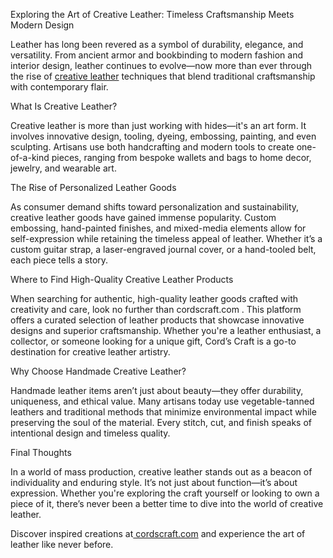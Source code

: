Exploring the Art of Creative Leather: Timeless Craftsmanship Meets Modern Design

Leather has long been revered as a symbol of durability, elegance, and versatility. From ancient armor and bookbinding to modern fashion and interior design, leather continues to evolve—now more than ever through the rise of [creative leather](cordscraft.com) techniques that blend traditional craftsmanship with contemporary flair.

What Is Creative Leather?

Creative leather is more than just working with hides—it's an art form. It involves innovative design, tooling, dyeing, embossing, painting, and even sculpting. Artisans use both handcrafting and modern tools to create one-of-a-kind pieces, ranging from bespoke wallets and bags to home decor, jewelry, and wearable art.

The Rise of Personalized Leather Goods

As consumer demand shifts toward personalization and sustainability, creative leather goods have gained immense popularity. Custom embossing, hand-painted finishes, and mixed-media elements allow for self-expression while retaining the timeless appeal of leather. Whether it’s a custom guitar strap, a laser-engraved journal cover, or a hand-tooled belt, each piece tells a story.

Where to Find High-Quality Creative Leather Products

When searching for authentic, high-quality leather goods crafted with creativity and care, look no further than cordscraft.com
. This platform offers a curated selection of leather products that showcase innovative designs and superior craftsmanship. Whether you're a leather enthusiast, a collector, or someone looking for a unique gift, Cord’s Craft is a go-to destination for creative leather artistry.

Why Choose Handmade Creative Leather?

Handmade leather items aren’t just about beauty—they offer durability, uniqueness, and ethical value. Many artisans today use vegetable-tanned leathers and traditional methods that minimize environmental impact while preserving the soul of the material. Every stitch, cut, and finish speaks of intentional design and timeless quality.

Final Thoughts

In a world of mass production, creative leather stands out as a beacon of individuality and enduring style. It’s not just about function—it’s about expression. Whether you're exploring the craft yourself or looking to own a piece of it, there’s never been a better time to dive into the world of creative leather.

Discover inspired creations at[ cordscraft.com](cordscraft.com)
 and experience the art of leather like never before.

